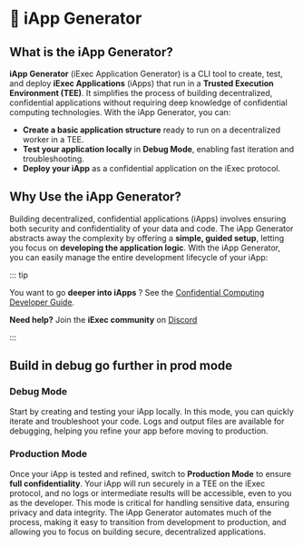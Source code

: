 # 🤖 iApp Generator

## What is the iApp Generator?

**iApp Generator** (iExec Application Generator) is a CLI tool to create, test,
and deploy **iExec Applications** (iApps) that run in a **Trusted Execution
Environment (TEE)**. It simplifies the process of building decentralized,
confidential applications without requiring deep knowledge of confidential
computing technologies. With the iApp Generator, you can:

- **Create a basic application structure** ready to run on a decentralized
  worker in a TEE.
- **Test your application locally** in **Debug Mode**, enabling fast iteration
  and troubleshooting.
- **Deploy your iApp** as a confidential application on the iExec protocol.

## Why Use the iApp Generator?

Building decentralized, confidential applications (iApps) involves ensuring both
security and confidentiality of your data and code. The iApp Generator abstracts
away the complexity by offering a **simple, guided setup**, letting you focus on
**developing the application logic**. With the iApp Generator, you can easily
manage the entire development lifecycle of your iApp:

::: tip

You want to go **deeper into iApps** ? See the
[Confidential Computing Developer Guide](https://protocol.docs.iex.ec/for-developers/confidential-computing/intel-sgx-technology).

**Need help?** Join the **iExec community** on
[Discord](https://discord.com/invite/pbt9m98wnU)

:::

## Build in debug go further in prod mode 

### Debug Mode

Start by creating and testing your iApp locally. In this mode, you can quickly
iterate and troubleshoot your code. Logs and output files are available for
debugging, helping you refine your app before moving to production.

### Production Mode

Once your iApp is tested and refined, switch to **Production Mode** to ensure
**full confidentiality**. Your iApp will run securely in a TEE on the iExec
protocol, and no logs or intermediate results will be accessible, even to you as
the developer. This mode is critical for handling sensitive data, ensuring
privacy and data integrity. The iApp Generator automates much of the process,
making it easy to transition from development to production, and allowing you to
focus on building secure, decentralized applications.
